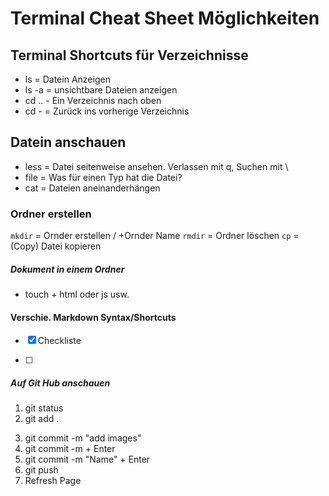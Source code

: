 # Terminal Cheat Sheet Möglichkeiten

## Terminal Shortcuts für Verzeichnisse

- ls = Datein Anzeigen
- ls -a = unsichtbare Dateien anzeigen 
- cd .. - Ein Verzeichnis nach oben
- cd - = Zurück ins vorherige Verzeichnis 

## Datein anschauen
- less = Datei seitenweise ansehen. Verlassen mit q,
Suchen mit \
- file = Was für einen Typ hat die Datei?
- cat = Dateien aneinanderhängen
### Ordner erstellen
`mkdir` = Ornder erstellen / +Ornder Name
`rmdir` = Ordner löschen
`cp` = (Copy) Datei kopieren
##### Dokument in einem Ordner
- touch + html oder js usw.

#### Verschie. Markdown Syntax/Shortcuts

<!-- z.b für Checkliste -->
- [x] Checkliste

- [ ] 


##### Auf Git Hub anschauen 
1. git status
2. git add . <!-- ich will alles hochladen der Punkt steht für alle im Ordner -->
<!-- wenn die Bilder auch auf GitHub zu sehen sein sollen, dann  --> 
3. git commit -m "add images"
4. git commit -m + Enter
2. git commit -m "Name" + Enter
3. git push 
4. Refresh Page 
